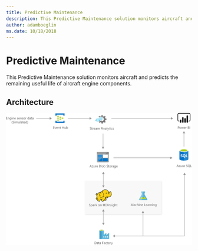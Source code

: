 ```yaml
---
title: Predictive Maintenance 
description: This Predictive Maintenance solution monitors aircraft and predicts the remaining useful life of aircraft engine components.
author: adamboeglin
ms.date: 10/18/2018
---
```

# Predictive Maintenance 
This Predictive Maintenance solution monitors aircraft and predicts the remaining useful life of aircraft engine components.

## Architecture
<img src="media/predictive-maintenance.svg" alt='architecture diagram' />